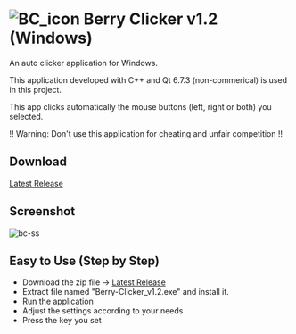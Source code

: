 # ![BC_icon](https://github.com/user-attachments/assets/cf113c03-30ed-4afa-b720-636077001cbf) Berry Clicker v1.2 (Windows)

An auto clicker application for Windows.

This application developed with C++ and Qt 6.7.3 (non-commerical) is used in this project.

This app clicks automatically the mouse buttons (left, right or both) you selected.

!! Warning: Don't use this application for cheating and unfair competition !!


## Download
[Latest Release](https://github.com/Movansha/berry-clicker/releases/latest)


## Screenshot
![bc-ss](https://github.com/user-attachments/assets/8665d6d0-4873-497a-86b2-6f7cf914c496)



## Easy to Use (Step by Step)
- Download the zip file -> [Latest Release](https://github.com/Movansha/berry-clicker/releases/latest)
- Extract file named "Berry-Clicker_v1.2.exe" and install it.
- Run the application
- Adjust the settings according to your needs
- Press the key you set

